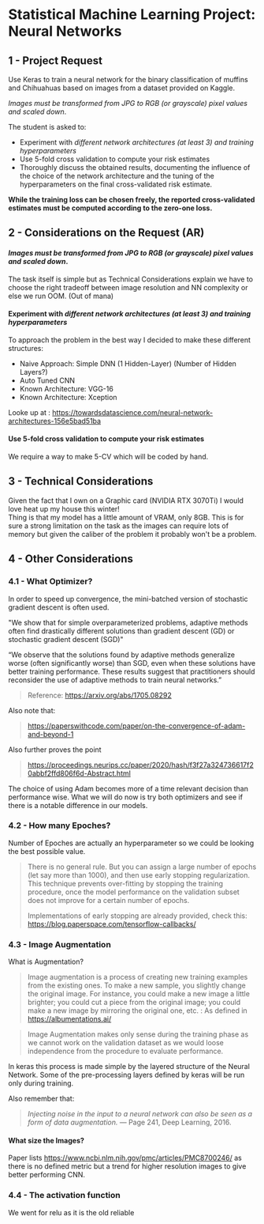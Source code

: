 # Statistical Machine Learning Project: Neural Networks
## 1 - Project Request
Use Keras to train a neural network for the binary classification of muffins and Chihuahuas based on images from a dataset provided on Kaggle.

*Images must be transformed from JPG to RGB (or grayscale) pixel values and scaled down*.

The student is asked to:
- Experiment with *different network architectures (at least 3) and training hyperparameters*
- Use 5-fold cross validation to compute your risk estimates
- Thoroughly discuss the obtained results, documenting the influence of the choice of the network architecture and the tuning of the hyperparameters on the final cross-validated risk estimate.

**While the training loss can be chosen freely, the reported cross-validated estimates must be computed according to the zero-one loss.**

## 2 - Considerations on the Request (AR)

#### *Images must be transformed from JPG to RGB (or grayscale) pixel values and scaled down*.

The task itself is simple but as Technical Considerations explain we have to choose the right tradeoff between image resolution and NN complexity or else we run OOM. (Out of mana)

#### Experiment with *different network architectures (at least 3) and training hyperparameters*

To approach the problem in the best way I decided to make these  different structures:

- Naive Approach: Simple DNN (1 Hidden-Layer) (Number of Hidden Layers?)
- Auto Tuned CNN
- Known Architecture: VGG-16
- Known Architecture: Xception

Looke up at : https://towardsdatascience.com/neural-network-architectures-156e5bad51ba

#### Use 5-fold cross validation to compute your risk estimates
We require a way to make 5-CV which will be coded by hand.

## 3 - Technical Considerations 
Given the fact that I own on a Graphic card (NVIDIA RTX 3070Ti) I would love heat up my house this winter!  
Thing is that my model has a little amount of VRAM, only 8GB. 
This is for sure a strong limitation on the task as the images can require lots of memory
but given the caliber of the problem it probably won't be a problem. 

## 4 - Other Considerations
### 4.1 - What Optimizer?
In order to speed up convergence, the mini-batched version of stochastic gradient descent is often used.

"We show that for simple overparameterized problems, adaptive methods often find drastically different solutions than gradient descent (GD) or stochastic gradient descent (SGD)"

“We observe that the solutions found by adaptive methods generalize worse (often significantly worse) than SGD, even when these solutions have better training performance. These results suggest that practitioners should reconsider the use of adaptive methods to train neural networks.”
> Reference: https://arxiv.org/abs/1705.08292

Also note that:
> https://paperswithcode.com/paper/on-the-convergence-of-adam-and-beyond-1

Also further proves the point 
> https://proceedings.neurips.cc/paper/2020/hash/f3f27a324736617f20abbf2ffd806f6d-Abstract.html


The choice of using Adam becomes more of a time relevant decision than performance wise.
What we will do now is try both optimizers and see if there is a notable difference in our models.

### 4.2 - How many Epoches?
Number of Epoches are actually an hyperparameter so we could be looking the best possible value. 
> There is no general rule. But you can assign a large number of epochs (let say more than 1000), and then use early stopping regularization. 
> This technique prevents over-fitting by stopping the training procedure, once the model performance on the validation subset does not improve for a certain number of epochs.
> 
> Implementations of early stopping are already provided, check this: https://blog.paperspace.com/tensorflow-callbacks/


### 4.3 - Image Augmentation

What is Augmentation?
> Image augmentation is a process of creating new training examples from the existing ones. To make a new sample, you slightly change the original image. For instance, you could make a new image a little brighter; you could cut a piece from the original image; you could make a new image by mirroring the original one, etc.
> : As defined in https://albumentations.ai/

> Image Augmentation makes only sense during the training phase as we cannot work on the validation dataset as we would loose independence from the procedure to evaluate performance. 


In keras this process is made simple by the layered structure of the Neural Network.
Some of the pre-processing layers defined by keras will be run only during training.

Also remember that:
> *Injecting noise in the input to a neural network can also be seen as a form of data augmentation.*
> — Page 241, Deep Learning, 2016.

#### What size the Images?
Paper lists https://www.ncbi.nlm.nih.gov/pmc/articles/PMC8700246/ as there is no defined metric but a trend for higher resolution images to give better performing CNN. 


### 4.4 - The activation function
We went for relu as it is the old reliable